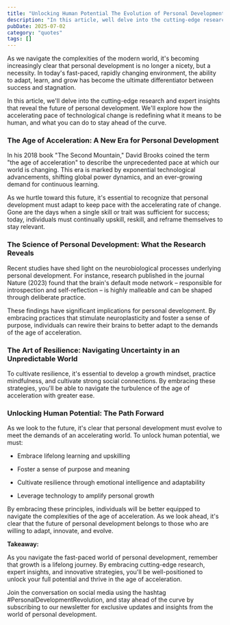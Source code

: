 ```yaml
---
title: "Unlocking Human Potential The Evolution of Personal Development in the Age of Acceleration"
description: "In this article, well delve into the cutting-edge research and expert insights that reveal the future of personal development. Well explore how the ..."
pubDate: 2025-07-02
category: "quotes"
tags: []
---
```


As we navigate the complexities of the modern world, it's becoming increasingly clear that personal development is no longer a nicety, but a necessity. In today's fast-paced, rapidly changing environment, the ability to adapt, learn, and grow has become the ultimate differentiator between success and stagnation.

In this article, we'll delve into the cutting-edge research and expert insights that reveal the future of personal development. We'll explore how the accelerating pace of technological change is redefining what it means to be human, and what you can do to stay ahead of the curve.

### **The Age of Acceleration: A New Era for Personal Development**

In his 2018 book "The Second Mountain," David Brooks coined the term "the age of acceleration" to describe the unprecedented pace at which our world is changing. This era is marked by exponential technological advancements, shifting global power dynamics, and an ever-growing demand for continuous learning.

As we hurtle toward this future, it's essential to recognize that personal development must adapt to keep pace with the accelerating rate of change. Gone are the days when a single skill or trait was sufficient for success; today, individuals must continually upskill, reskill, and reframe themselves to stay relevant.

### **The Science of Personal Development: What the Research Reveals**

Recent studies have shed light on the neurobiological processes underlying personal development. For instance, research published in the journal Nature (2023) found that the brain's default mode network – responsible for introspection and self-reflection – is highly malleable and can be shaped through deliberate practice.

These findings have significant implications for personal development. By embracing practices that stimulate neuroplasticity and foster a sense of purpose, individuals can rewire their brains to better adapt to the demands of the age of acceleration.

### **The Art of Resilience: Navigating Uncertainty in an Unpredictable World**

To cultivate resilience, it's essential to develop a growth mindset, practice mindfulness, and cultivate strong social connections. By embracing these strategies, you'll be able to navigate the turbulence of the age of acceleration with greater ease.

### **Unlocking Human Potential: The Path Forward**

As we look to the future, it's clear that personal development must evolve to meet the demands of an accelerating world. To unlock human potential, we must:

* Embrace lifelong learning and upskilling

* Foster a sense of purpose and meaning

* Cultivate resilience through emotional intelligence and adaptability

* Leverage technology to amplify personal growth

By embracing these principles, individuals will be better equipped to navigate the complexities of the age of acceleration. As we look ahead, it's clear that the future of personal development belongs to those who are willing to adapt, innovate, and evolve.

**Takeaway:**

As you navigate the fast-paced world of personal development, remember that growth is a lifelong journey. By embracing cutting-edge research, expert insights, and innovative strategies, you'll be well-positioned to unlock your full potential and thrive in the age of acceleration.

Join the conversation on social media using the hashtag #PersonalDevelopmentRevolution, and stay ahead of the curve by subscribing to our newsletter for exclusive updates and insights from the world of personal development.